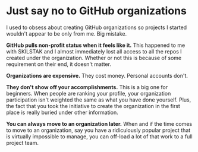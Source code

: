 # Just say no to GitHub organizations

I used to obsess about creating GitHub organizations so projects I
started wouldn't appear to be only from me. Big mistake.

**GitHub pulls non-profit status when it feels like it.** This happened
to me with SKILSTAK and I almost immediately lost all access to all the
repos I created under the organization. Whether or not this is because
of some requirement on their end, it doesn't matter.

**Organizations are expensive.** They cost money. Personal accounts
don't.

**They don't show off your accomplishments.** This is a big one for
beginners. When people are ranking your profile, your organization
participation isn't weighted the same as what you have done yourself.
Plus, the fact that you took the initiative to create the organization
in the first place is really buried under other information.

**You can always move to an organization later.** When and if the time
comes to move to an organization, say you have a ridiculously popular
project that is virtually impossible to manage, you can off-load a lot
of that work to a full project team.
